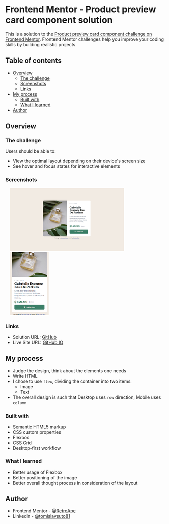 # Frontend Mentor - Product preview card component solution

This is a solution to the [Product preview card component challenge on Frontend Mentor](https://www.frontendmentor.io/challenges/product-preview-card-component-GO7UmttRfa). Frontend Mentor challenges help you improve your coding skills by building realistic projects. 

## Table of contents

- [Overview](#overview)
  - [The challenge](#the-challenge)
  - [Screenshots](#screenshots)
  - [Links](#links)
- [My process](#my-process)
  - [Built with](#built-with)
  - [What I learned](#what-i-learned)
- [Author](#author)

## Overview

### The challenge

Users should be able to:

- View the optimal layout depending on their device's screen size
- See hover and focus states for interactive elements

### Screenshots

<p>
  <img src="images/retroape.product-preview-card-component (desktop).png" height=200" hspace="15">
  <img src="images/retroape.product-preview-card-component (mobile).png" height="200" hspace="15">
</p>


### Links

- Solution URL: [GitHub](https://github.com/RetroApe/product-preview-card-component-main)
- Live Site URL: [GitHub IO](https://retroape.github.io/product-preview-card-component-main/)

## My process

- Judge the design, think about the elements one needs
- Write HTML
- I chose to use `flex`, dividing the container into two items:
  - Image
  - Text
- The overall design is such that Desktop uses `row` direction, Mobile uses `column`

### Built with

- Semantic HTML5 markup
- CSS custom properties
- Flexbox
- CSS Grid
- Desktop-first workflow

### What I learned

- Better usage of Flexbox
- Better positioning of the image
- Better overall thought process in consideration of the layout

## Author

- Frontend Mentor - [@RetroApe](https://www.frontendmentor.io/profile/RetroApe)
- LinkedIn - [@tomislavsuto81](https://www.linkedin.com/in/tomislavsuto81)
